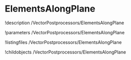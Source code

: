 <!-- MOOSE Documentation Stub: Remove this when content is added. -->

# ElementsAlongPlane
!description /VectorPostprocessors/ElementsAlongPlane

!parameters /VectorPostprocessors/ElementsAlongPlane

!listingfiles /VectorPostprocessors/ElementsAlongPlane

!childobjects /VectorPostprocessors/ElementsAlongPlane
